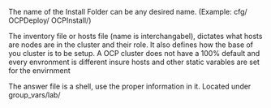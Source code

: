 The name of the Install Folder can be any desired name. (Example: cfg/ OCPDeploy/ OCPInstall/)  

The inventory file or hosts file (name is interchangabel), dictates what hosts are nodes are in the cluster and their role. It also defines how the base of you cluster is to be setup. A OCP cluster does not have a 100% default and every envronment is different insure hosts and other static varables are set for the envirnment

The answer file is a shell, use the proper information in it. Located under group_vars/lab/
